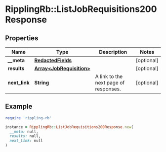 # RipplingRb::ListJobRequisitions200Response

## Properties

| Name | Type | Description | Notes |
| ---- | ---- | ----------- | ----- |
| **__meta** | [**RedactedFields**](RedactedFields.md) |  | [optional] |
| **results** | [**Array&lt;JobRequisition&gt;**](JobRequisition.md) |  | [optional] |
| **next_link** | **String** | A link to the next page of responses. | [optional] |

## Example

```ruby
require 'rippling-rb'

instance = RipplingRb::ListJobRequisitions200Response.new(
  __meta: null,
  results: null,
  next_link: null
)
```

